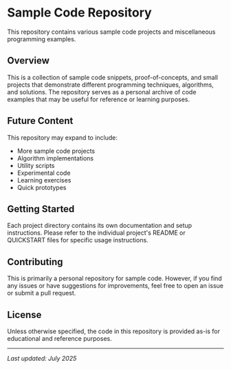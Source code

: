 # Sample Code Repository

This repository contains various sample code projects and miscellaneous programming examples.

## Overview

This is a collection of sample code snippets, proof-of-concepts, and small projects that demonstrate different programming techniques, algorithms, and solutions. The repository serves as a personal archive of code examples that may be useful for reference or learning purposes.

## Future Content

This repository may expand to include:
- More sample code projects
- Algorithm implementations
- Utility scripts
- Experimental code
- Learning exercises
- Quick prototypes

## Getting Started

Each project directory contains its own documentation and setup instructions. Please refer to the individual project's README or QUICKSTART files for specific usage instructions.

## Contributing

This is primarily a personal repository for sample code. However, if you find any issues or have suggestions for improvements, feel free to open an issue or submit a pull request.

## License

Unless otherwise specified, the code in this repository is provided as-is for educational and reference purposes.

---

*Last updated: July 2025*